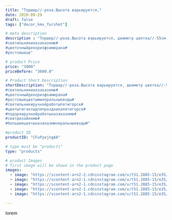```yaml
---
title: "Торшер//-роза.Высота варьируется,"
date: 2020-09-29
draft: false
tags: ["decor_kmv_furshet"]

# meta description
description : "Торшер//-роза.Высота варьируется, диаметр цветка//-55см.Выполнен на заказ для красивой девушки .
#светильникиназаказкмв#
#цветочныйдекоризфоамирана#
#ростовыецв"

# product Price
price: "3000"
priceBefore: "3600.0"

# Product Short Description
shortDescription: "Торшер//-роза.Высота варьируется, диаметр цветка//-55см.Выполнен на заказ для красивой девушки .
#светильникиназаказкмв#
#цветочныйдекоризфоамирана#
#ростовыецветыминеральныеводы#
#светильникиручнойработыпятигорск#
#цветыгигантыдляпраздникапятигорск#
#подаркиручнойработыназаказкмв#
#свитдизайнкмв#
#большиецветыназаказминеральныеводы#"

#product ID
productID: "CFuPyejngAA"

# type must be "products"
type: "products"

# product Images
# first image will be shown in the product page
images:
  - image: "https://scontent-arn2-2.cdninstagram.com/v/t51.2885-15/e35/p1080x1080/120288682_445354399767776_1263736407482963975_n.jpg?tp=1&_nc_ht=scontent-arn2-2.cdninstagram.com&_nc_cat=108&_nc_ohc=Ov0x1wBJ4oQAX9iIyVm&oh=927b63ecbc4c6e297a53de4ca3b0a3df&oe=606B3131&ig_cache_key=MjQwODkzMjI4NzM5NDQzMTY0Ng%3D%3D.2"
  - image: "https://scontent-arn2-1.cdninstagram.com/v/t51.2885-15/e35/p1080x1080/120493801_672214080371817_8558010334601371896_n.jpg?tp=1&_nc_ht=scontent-arn2-1.cdninstagram.com&_nc_cat=109&_nc_ohc=CUrppTwhU4UAX-BEoi9&oh=cfa28a766a32ad2c2f7c9803a96f752c&oe=6069F38B&ig_cache_key=MjQwODkzMjI4NzM3Nzc5MjE5MQ%3D%3D.2"
  - image: "https://scontent-arn2-1.cdninstagram.com/v/t51.2885-15/e35/p1080x1080/120318432_173745607670955_1303653882052142331_n.jpg?tp=1&_nc_ht=scontent-arn2-1.cdninstagram.com&_nc_cat=103&_nc_ohc=uJewnb2vsbAAX-LFHQp&oh=9d17a25bd2acc28cdf88b81e344a0de3&oe=606ACDEC&ig_cache_key=MjQwODkzMjI4NzQxMTE0MjY4NQ%3D%3D.2"
  - image: "https://scontent-arn2-1.cdninstagram.com/v/t51.2885-15/e35/p1080x1080/120501640_2640083116240960_8646442632118669613_n.jpg?tp=1&_nc_ht=scontent-arn2-1.cdninstagram.com&_nc_cat=104&_nc_ohc=xP_favCVSbIAX--i31X&oh=83d03896671925f177363980891a5b9d&oe=606B27DB&ig_cache_key=MjQwODkzMjI4NzQxOTcwOTM3Ng%3D%3D.2"
  - image: "https://scontent-arn2-1.cdninstagram.com/v/t51.2885-15/e35/p1080x1080/120219106_334636457618020_5453215577605019850_n.jpg?tp=1&_nc_ht=scontent-arn2-1.cdninstagram.com&_nc_cat=104&_nc_ohc=e1V4Ux4K_TgAX9JUZ7Q&oh=c69fee058d106b20657de318546596cc&oe=606AFB7A&ig_cache_key=MjQwODkzMjI4NzQwMjc1NzA4NQ%3D%3D.2"

---
```

lorem
